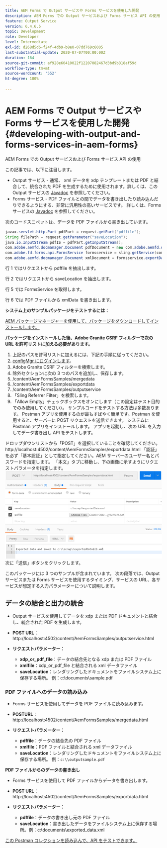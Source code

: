 ```yaml
---
title: AEM Forms で Output サービスや Forms サービスを使用した開発
description: AEM Forms での Output サービスおよび Forms サービス API の使用
feature: Output Service
version: 6.4,6.5
topic: Development
role: Developer
level: Intermediate
exl-id: d268d5d6-f24f-4db9-b8e0-07dd769c6005
last-substantial-update: 2020-07-07T00:00:00Z
duration: 164
source-git-commit: af928e60410022f12207082467d3bd9b818af59d
workflow-type: tm+mt
source-wordcount: '552'
ht-degree: 100%

---
```


# AEM Forms で Output サービスや Forms サービスを使用した開発{#developing-with-output-and-forms-services-in-aem-forms}

AEM Forms での Output サービスおよび Forms サービス API の使用

この記事では、以下に注目します。

* Output サービス - 通常、 xml データを xdp テンプレートまたは PDF と結合して、統合された PDF を生成するために使用されます。詳しくは、この Output サービスの [Javadoc](https://helpx.adobe.com/experience-manager/6-5/forms/javadocs/index.html?com/adobe/fd/output/api/OutputService.html) を参照してください。
* Forms サービス - PDF ファイルとの間でデータを書き出したり読み込んだりできるようにする、非常に汎用性の高いサービスです。 詳しくは、Forms サービスの [Javadoc](https://developer.adobe.com/experience-manager/reference-materials/6-5/forms/javadocs/com/adobe/fd/forms/api/FormsService.html) を参照してください。


次のコードスニペットは、データを PDF ファイルから書き出しています。

```java
javax.servlet.http.Part pdfPart = request.getPart("pdffile");
String filePath = request.getParameter("saveLocation");
java.io.InputStream pdfIS = pdfPart.getInputStream();
com.adobe.aemfd.docmanager.Document pdfDocument = new com.adobe.aemfd.docmanager.Document(pdfIS);
com.adobe.fd.forms.api.FormsService formsservice = sling.getService(com.adobe.fd.forms.api.FormsService.class);
com.adobe.aemfd.docmanager.Document xmlDocument = formsservice.exportData(pdfDocument,com.adobe.fd.forms.api.DataFormat.Auto);
```

行 1 ではリクエストから pdffile を抽出します。

行 2 ではリクエストから saveLocation を抽出します。

行 5 では FormsService を取得します。

行 6 では PDF ファイルから xmlData を書き出します。

**システム上のサンプルパッケージをテストするには：**

[AEM パッケージマネージャーを使用して、パッケージをダウンロードしてインストールします。](assets/outputandformsservice.zip)




**パッケージをインストールした後、Adobe Granite CSRF フィルターで次の URL を許可リストに加える必要があります。**

1. 上記のパスを許可リストに加えるには、下記の手順に従ってください。
1. [configMgr にログインします](http://localhost:4502/system/console/configMgr)。
1. Adobe Granite CSRF フィルターを検索します。
1. 除外セクションに次の 3 つのパスを追加し、保存します。
1. /content/AemFormsSamples/mergedata
1. /content/AemFormsSamples/exportdata
1. /content/AemFormsSamples/outputservice
1. 「Sling Referrer Filter」を検索します。
1. 「Allow Empty」チェックボックスをオンにします（この設定はテスト目的でのみ使用してください）。
サンプルコードをテストする方法は多数あります。 Postman アプリを使用するのが最もすばやく簡単です。Postman を使用すると、サーバーに POST リクエストを送信できます。 システムに Postman アプリをインストールします。
アプリを起動し、次の URL を入力してデータ書き出し API をテストします。

ドロップダウンリストから「POST」を選択していることを確認してください。
http://localhost:4502/content/AemFormsSamples/exportdata.html
「認証」を必ず「基本認証」として指定してください。AEM サーバーのユーザー名とパスワードを指定します。
「本文」タブに移動し、下の画像に示すようにリクエストパラメータを指定します。
![export](assets/postexport.png)
次に「送信」ボタンをクリックします。

このパッケージには 3 つのサンプルが含まれています。 次の段落では、Output サービスまたは Forms サービスを使用するタイミング、サービスの URL、各サービスが想定する入力パラメーターについて説明します。

## データの結合と出力の統合

* Output サービスを使用してデータを xdp または PDF ドキュメントと結合し、統合された PDF を生成します。
* **POST URL**：http://localhost:4502/content/AemFormsSamples/outputservice.html
* **リクエストパラメーター：**

   * **xdp_or_pdf_file**：データの結合先となる xdp または PDF ファイル
   * **xmlfile**：xdp_or_pdf_file と結合される xml データファイル
   * **saveLocation**：レンダリングしたドキュメントをファイルシステム上に保存する場所。 例：c:\\documents\\sample.pdf

### PDF ファイルへのデータの読み込み

* Forms サービスを使用してデータを PDF ファイルに読み込みます。
* **POSTURL**：http://localhost:4502/content/AemFormsSamples/mergedata.html
* **リクエストパラメーター：**

   * **pdffile**：データの結合先の PDF ファイル
   * **xmlfile**：PDF ファイルと結合される xml データファイル
   * **saveLocation**：レンダリングしたドキュメントをファイルシステム上に保存する場所。 例：`c:\\outputsample.pdf`

**PDF ファイルからのデータの書き出し**
* Forms サービスを使用して PDF ファイルからデータを書き出します。
* **POST URL**：http://localhost:4502/content/AemFormsSamples/exportdata.html
* **リクエストパラメーター：**

   * **pdffile**：データの書き出し元の PDF ファイル
   * **saveLocation**：書き出したデータをファイルシステム上に保存する場所。例：c:\\documents\\exported_data.xml

[この Postman コレクションを読み込んで、API をテストできます。](assets/document-services-postman-collection.json)

